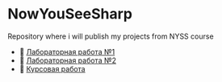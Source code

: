 # NowYouSeeSharp
Repository where i will publish my projects from NYSS course

* 📌 [Лабораторная работа №1](/Laboratory1/Laboratory1/Core/Data)
* 📌 [Лабораторная работа №2](/Laboratory2)
* 📌 [Курсовая работа](/CourseWork/EncryptApp)
